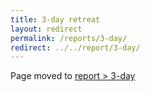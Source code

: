 ```yaml
---
title: 3-day retreat
layout: redirect
permalink: /reports/3-day/
redirect: ../../report/3-day/
---
```


Page moved to [report > 3-day](/report/3-day)
